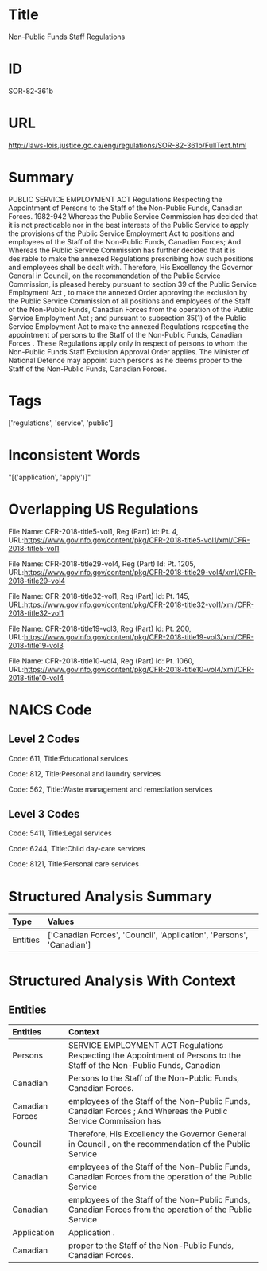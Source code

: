 # Title
Non-Public Funds Staff Regulations


# ID
SOR-82-361b

# URL
http://laws-lois.justice.gc.ca/eng/regulations/SOR-82-361b/FullText.html


# Summary
PUBLIC SERVICE EMPLOYMENT ACT Regulations Respecting the Appointment of Persons to the Staff of the Non-Public Funds, Canadian Forces.
1982-942 Whereas the Public Service Commission has decided that it is not practicable nor in the best interests of the Public Service to apply the provisions of the  Public Service Employment Act  to positions and employees of the Staff of the Non-Public Funds, Canadian Forces; And Whereas the Public Service Commission has further decided that it is desirable to make the annexed Regulations prescribing how such positions and employees shall be dealt with.
Therefore, His Excellency the Governor General in Council, on the recommendation of the Public Service Commission, is pleased hereby pursuant to section 39 of the  Public Service Employment Act , to make the annexed  Order approving the exclusion by the Public Service Commission of all positions and employees of the Staff of the Non-Public Funds, Canadian Forces from the operation of the Public Service Employment Act ; and pursuant to subsection 35(1) of the  Public Service Employment Act  to make the annexed  Regulations respecting the appointment of persons to the Staff of the Non-Public Funds, Canadian Forces .
These Regulations apply only in respect of persons to whom the  Non-Public Funds Staff Exclusion Approval Order  applies.
The Minister of National Defence may appoint such persons as he deems proper to the Staff of the Non-Public Funds, Canadian Forces.


# Tags
['regulations', 'service', 'public']


# Inconsistent Words
"[('application', 'apply')]"


# Overlapping US Regulations
File Name: CFR-2018-title5-vol1, Reg (Part) Id: Pt. 4, URL:https://www.govinfo.gov/content/pkg/CFR-2018-title5-vol1/xml/CFR-2018-title5-vol1

File Name: CFR-2018-title29-vol4, Reg (Part) Id: Pt. 1205, URL:https://www.govinfo.gov/content/pkg/CFR-2018-title29-vol4/xml/CFR-2018-title29-vol4

File Name: CFR-2018-title32-vol1, Reg (Part) Id: Pt. 145, URL:https://www.govinfo.gov/content/pkg/CFR-2018-title32-vol1/xml/CFR-2018-title32-vol1

File Name: CFR-2018-title19-vol3, Reg (Part) Id: Pt. 200, URL:https://www.govinfo.gov/content/pkg/CFR-2018-title19-vol3/xml/CFR-2018-title19-vol3

File Name: CFR-2018-title10-vol4, Reg (Part) Id: Pt. 1060, URL:https://www.govinfo.gov/content/pkg/CFR-2018-title10-vol4/xml/CFR-2018-title10-vol4




# NAICS Code
## Level 2 Codes
Code: 611, Title:Educational services

Code: 812, Title:Personal and laundry services

Code: 562, Title:Waste management and remediation services




## Level 3 Codes
Code: 5411, Title:Legal services

Code: 6244, Title:Child day-care services

Code: 8121, Title:Personal care services







# Structured Analysis Summary
| Type     | Values                                                               |
|:---------|:---------------------------------------------------------------------|
| Entities | ['Canadian Forces', 'Council', 'Application', 'Persons', 'Canadian'] |


# Structured Analysis With Context
 


## Entities
| Entities        | Context                                                                                                                 |
|:----------------|:------------------------------------------------------------------------------------------------------------------------|
| Persons         | SERVICE EMPLOYMENT ACT Regulations Respecting the Appointment of Persons to the Staff of the Non-Public Funds, Canadian |
| Canadian        | Persons to the Staff of the Non-Public Funds, Canadian  Forces.                                                         |
| Canadian Forces | employees of the Staff of the Non-Public Funds, Canadian Forces ; And Whereas the Public Service Commission has         |
| Council         | Therefore, His Excellency the Governor General in  Council , on the recommendation of the Public Service                |
| Canadian        | employees of the Staff of the Non-Public Funds, Canadian Forces from the operation of the Public Service                |
| Canadian        | employees of the Staff of the Non-Public Funds, Canadian Forces from the operation of the Public Service                |
| Application     | Application .                                                                                                           |
| Canadian        | proper to the Staff of the Non-Public Funds, Canadian  Forces.                                                          |


